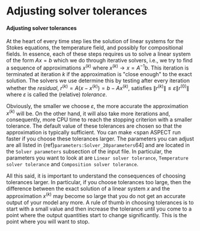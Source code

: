 # Adjusting solver tolerances

#### Adjusting solver tolerances

At the heart of every time step lies the solution of linear systems for the
Stokes equations, the temperature field, and possibly for compositional
fields. In essence, each of these steps requires us to solve a linear system
of the form $Ax=b$ which we do through iterative solvers, i.e., we try to find
a sequence of approximations $x^{(k)}$ where $x^{(k)}\rightarrow x=A^{-1}b$.
This iteration is terminated at iteration $k$ if the approximation is
"close enough" to the exact solution. The solvers we use determine
this by testing after every iteration whether the *residual*,
$r^{(k)}=A(x-x^{(k)})=b-Ax^{(k)}$, satisfies
$\|r^{(k)}\|\le\varepsilon\|r^{(0)}\|$ where $\varepsilon$ is called the
(relative) *tolerance*.

Obviously, the smaller we choose $\varepsilon$, the more accurate the
approximation $x^{(k)}$ will be. On the other hand, it will also take more
iterations and, consequently, more CPU time to reach the stopping criterion
with a smaller tolerance. The default value of these tolerances are chosen so
that the approximation is typically sufficient. You can make <span
ASPECT run faster if you choose these tolerances
larger. The parameters you can adjust are all listed in
{ref}`parameters:Solver_20parameters`64] and are located in the
`Solver parameters` subsection of the input file. In particular, the
parameters you want to look at are `Linear solver tolerance`,
`Temperature solver tolerance` and `Composition solver tolerance`.

All this said, it is important to understand the consequences of choosing
tolerances larger. In particular, if you choose tolerances too large, then the
difference between the exact solution of a linear system $x$ and the
approximation $x^{(k)}$ may become so large that you do not get an accurate
output of your model any more. A rule of thumb in choosing tolerances is to
start with a small value and then increase the tolerance until you come to a
point where the output quantities start to change significantly. This is the
point where you will want to stop.
